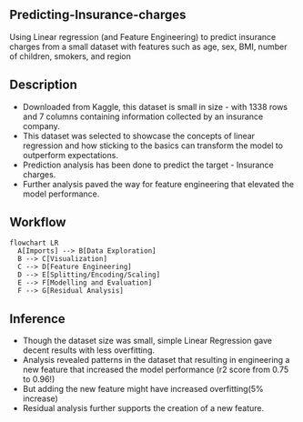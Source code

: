 ## Predicting-Insurance-charges

Using Linear regression (and Feature Engineering) to predict insurance charges from a small dataset with features such as age, sex, BMI, number of children, smokers, and region

## Description
- Downloaded from Kaggle, this dataset is small in size - with 1338 rows and 7 columns containing information collected by an insurance company.
- This dataset was selected to showcase the concepts of linear regression and how sticking to the basics can transform the model to outperform expectations.
- Prediction analysis has been done to predict the target - Insurance charges.
- Further analysis paved the way for feature engineering that elevated the model performance.

## Workflow 

```mermaid
flowchart LR
  A[Imports] --> B[Data Exploration]
  B --> C[Visualization]
  C --> D[Feature Engineering]
  D --> E[Splitting/Encoding/Scaling]
  E --> F[Modelling and Evaluation]
  F --> G[Residual Analysis]
```

## Inference

- Though the dataset size was small, simple Linear Regression gave decent results with less overfitting.
- Analysis revealed patterns in the dataset that resulting in engineering a new feature that increased the model performance (r2 score from 0.75 to 0.96!)
- But adding the new feature might have increased overfitting(5% increase)
- Residual analysis further supports the creation of a new feature.
